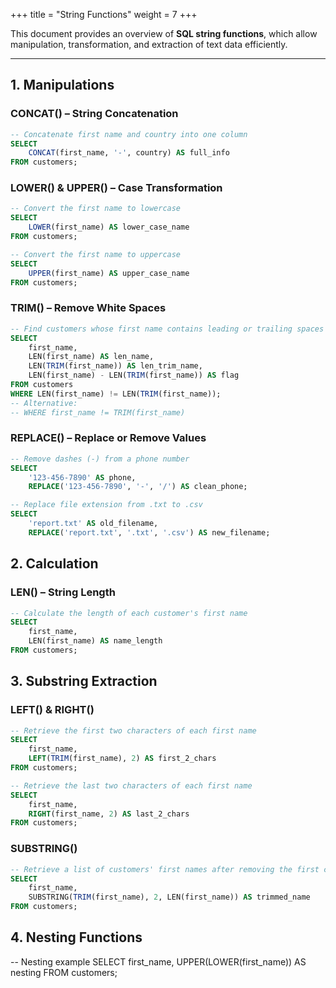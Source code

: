 +++
title = "String Functions"
weight = 7
+++

This document provides an overview of **SQL string functions**, which allow manipulation, transformation, and extraction of text data efficiently.

---

## 1. Manipulations

### CONCAT() – String Concatenation
```sql
-- Concatenate first name and country into one column
SELECT 
    CONCAT(first_name, '-', country) AS full_info
FROM customers;
```

### LOWER() & UPPER() – Case Transformation
```sql
-- Convert the first name to lowercase
SELECT 
    LOWER(first_name) AS lower_case_name
FROM customers;

-- Convert the first name to uppercase
SELECT 
    UPPER(first_name) AS upper_case_name
FROM customers;
```

### TRIM() – Remove White Spaces

```sql
-- Find customers whose first name contains leading or trailing spaces
SELECT 
    first_name,
    LEN(first_name) AS len_name,
    LEN(TRIM(first_name)) AS len_trim_name,
    LEN(first_name) - LEN(TRIM(first_name)) AS flag
FROM customers
WHERE LEN(first_name) != LEN(TRIM(first_name));
-- Alternative:
-- WHERE first_name != TRIM(first_name)
```

### REPLACE() – Replace or Remove Values
```sql
-- Remove dashes (-) from a phone number
SELECT
    '123-456-7890' AS phone,
    REPLACE('123-456-7890', '-', '/') AS clean_phone;

-- Replace file extension from .txt to .csv
SELECT
    'report.txt' AS old_filename,
    REPLACE('report.txt', '.txt', '.csv') AS new_filename;
```
## 2. Calculation
### LEN() – String Length
```sql
-- Calculate the length of each customer's first name
SELECT 
    first_name, 
    LEN(first_name) AS name_length
FROM customers;
```

## 3. Substring Extraction
### LEFT() & RIGHT()
```sql
-- Retrieve the first two characters of each first name
SELECT 
    first_name,
    LEFT(TRIM(first_name), 2) AS first_2_chars
FROM customers;

-- Retrieve the last two characters of each first name
SELECT 
    first_name,
    RIGHT(first_name, 2) AS last_2_chars
FROM customers;
```

### SUBSTRING()
```sql
-- Retrieve a list of customers' first names after removing the first character
SELECT 
    first_name,
    SUBSTRING(TRIM(first_name), 2, LEN(first_name)) AS trimmed_name
FROM customers;
```
## 4. Nesting Functions
-- Nesting example
SELECT
    first_name, 
    UPPER(LOWER(first_name)) AS nesting
FROM customers;
